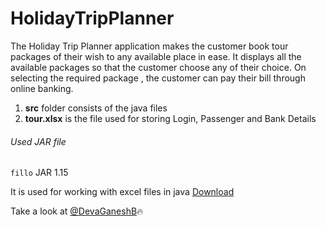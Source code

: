 # HolidayTripPlanner
The Holiday Trip Planner application makes the customer book tour packages of their wish to any available place in ease. It displays all the available packages so that the customer choose any of their choice. On selecting the required package , the customer can pay their bill through online banking.

 1. **src** folder consists of the java files
 2. **tour.xlsx** is the file used for storing Login, Passenger and Bank Details
 
###### Used JAR file

`fillo` JAR 1.15

It is used for working with excel files in java
[Download](https://jar-download.com/artifacts/com.codoid.products/fillo/1.15/source-code)

Take a look at [@DevaGaneshB](https://github.com/DevaGaneshB):fire:
